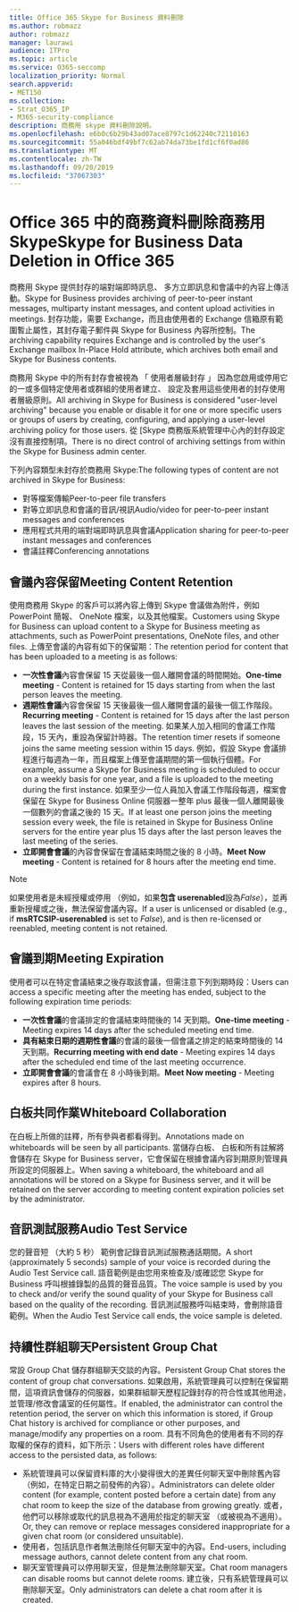 ```yaml
---
title: Office 365 Skype for Business 資料刪除
ms.author: robmazz
author: robmazz
manager: laurawi
audience: ITPro
ms.topic: article
ms.service: O365-seccomp
localization_priority: Normal
search.appverid:
- MET150
ms.collection:
- Strat_O365_IP
- M365-security-compliance
description: 商務用 skype 資料刪除說明。
ms.openlocfilehash: e6b0c6b29b43ad07ace8797c1d62240c72110163
ms.sourcegitcommit: 55a046bdf49bf7c62ab74da73be1fd1cf6f0ad86
ms.translationtype: MT
ms.contentlocale: zh-TW
ms.lasthandoff: 09/20/2019
ms.locfileid: "37067303"
---
```

# <a name="skype-for-business-data-deletion-in-office-365"></a><span data-ttu-id="023df-103">Office 365 中的商務資料刪除商務用 Skype</span><span class="sxs-lookup"><span data-stu-id="023df-103">Skype for Business Data Deletion in Office 365</span></span>

<span data-ttu-id="023df-104">商務用 Skype 提供封存的端對端即時訊息、 多方立即訊息和會議中的內容上傳活動。</span><span class="sxs-lookup"><span data-stu-id="023df-104">Skype for Business provides archiving of peer-to-peer instant messages, multiparty instant messages, and content upload activities in meetings.</span></span> <span data-ttu-id="023df-105">封存功能，需要 Exchange，而且由使用者的 Exchange 信箱原有範圍暫止屬性，其封存電子郵件與 Skype for Business 內容所控制。</span><span class="sxs-lookup"><span data-stu-id="023df-105">The archiving capability requires Exchange and is controlled by the user's Exchange mailbox In-Place Hold attribute, which archives both email and Skype for Business contents.</span></span>

<span data-ttu-id="023df-106">商務用 Skype 中的所有封存會被視為 「 使用者層級封存 」 因為您啟用或停用它的一或多個特定使用者或群組的使用者建立、 設定及套用這些使用者的封存使用者層級原則。</span><span class="sxs-lookup"><span data-stu-id="023df-106">All archiving in Skype for Business is considered "user-level archiving" because you enable or disable it for one or more specific users or groups of users by creating, configuring, and applying a user-level archiving policy for those users.</span></span> <span data-ttu-id="023df-107">從 [Skype 商務版系統管理中心內的封存設定沒有直接控制項。</span><span class="sxs-lookup"><span data-stu-id="023df-107">There is no direct control of archiving settings from within the Skype for Business admin center.</span></span>

<span data-ttu-id="023df-108">下列內容類型未封存於商務用 Skype:</span><span class="sxs-lookup"><span data-stu-id="023df-108">The following types of content are not archived in Skype for Business:</span></span> 
- <span data-ttu-id="023df-109">對等檔案傳輸</span><span class="sxs-lookup"><span data-stu-id="023df-109">Peer-to-peer file transfers</span></span>
- <span data-ttu-id="023df-110">對等立即訊息和會議的音訊/視訊</span><span class="sxs-lookup"><span data-stu-id="023df-110">Audio/video for peer-to-peer instant messages and conferences</span></span>
- <span data-ttu-id="023df-111">應用程式共用的端對端即時訊息與會議</span><span class="sxs-lookup"><span data-stu-id="023df-111">Application sharing for peer-to-peer instant messages and conferences</span></span>
- <span data-ttu-id="023df-112">會議註釋</span><span class="sxs-lookup"><span data-stu-id="023df-112">Conferencing annotations</span></span> 

## <a name="meeting-content-retention"></a><span data-ttu-id="023df-113">會議內容保留</span><span class="sxs-lookup"><span data-stu-id="023df-113">Meeting Content Retention</span></span>
<span data-ttu-id="023df-114">使用商務用 Skype 的客戶可以將內容上傳到 Skype 會議做為附件，例如 PowerPoint 簡報、 OneNote 檔案，以及其他檔案。</span><span class="sxs-lookup"><span data-stu-id="023df-114">Customers using Skype for Business can upload content to a Skype for Business meeting as attachments, such as PowerPoint presentations, OneNote files, and other files.</span></span> <span data-ttu-id="023df-115">上傳至會議的內容有如下的保留期：</span><span class="sxs-lookup"><span data-stu-id="023df-115">The retention period for content that has been uploaded to a meeting is as follows:</span></span>
- <span data-ttu-id="023df-116">**一次性會議**內容會保留 15 天從最後一個人離開會議的時間開始。</span><span class="sxs-lookup"><span data-stu-id="023df-116">**One-time meeting** - Content is retained for 15 days starting from when the last person leaves the meeting.</span></span>
- <span data-ttu-id="023df-117">**週期性會議**內容會保留 15 天後最後一個人離開會議的最後一個工作階段。</span><span class="sxs-lookup"><span data-stu-id="023df-117">**Recurring meeting** - Content is retained for 15 days after the last person leaves the last session of the meeting.</span></span> <span data-ttu-id="023df-118">如果某人加入相同的會議工作階段，15 天內，重設為保留計時器。</span><span class="sxs-lookup"><span data-stu-id="023df-118">The retention timer resets if someone joins the same meeting session within 15 days.</span></span> <span data-ttu-id="023df-119">例如，假設 Skype 會議排程進行每週為一年，而且檔案上傳至會議期間的第一個執行個體。</span><span class="sxs-lookup"><span data-stu-id="023df-119">For example, assume a Skype for Business meeting is scheduled to occur on a weekly basis for one year, and a file is uploaded to the meeting during the first instance.</span></span> <span data-ttu-id="023df-120">如果至少一位人員加入會議工作階段每週，檔案會保留在 Skype for Business Online 伺服器一整年 plus 最後一個人離開最後一個數列的會議之後的 15 天。</span><span class="sxs-lookup"><span data-stu-id="023df-120">If at least one person joins the meeting session every week, the file is retained in Skype for Business Online servers for the entire year plus 15 days after the last person leaves the last meeting of the series.</span></span>
- <span data-ttu-id="023df-121">**立即開會會議**的內容會保留在會議結束時間之後的 8 小時。</span><span class="sxs-lookup"><span data-stu-id="023df-121">**Meet Now meeting** - Content is retained for 8 hours after the meeting end time.</span></span>

> [!NOTE]
> <span data-ttu-id="023df-122">如果使用者是未經授權或停用 （例如，如果**包含 userenabled**設為*False*），並再重新授權或之後，無法保留會議內容。</span><span class="sxs-lookup"><span data-stu-id="023df-122">If a user is unlicensed or disabled (e.g., if **msRTCSIP-userenabled** is set to *False*), and is then re-licensed or reenabled, meeting content is not retained.</span></span>

## <a name="meeting-expiration"></a><span data-ttu-id="023df-123">會議到期</span><span class="sxs-lookup"><span data-stu-id="023df-123">Meeting Expiration</span></span>
<span data-ttu-id="023df-124">使用者可以在特定會議結束之後存取該會議，但需注意下列到期時段：</span><span class="sxs-lookup"><span data-stu-id="023df-124">Users can access a specific meeting after the meeting has ended, subject to the following expiration time periods:</span></span>
- <span data-ttu-id="023df-125">**一次性會議**的會議排定的會議結束時間後的 14 天到期。</span><span class="sxs-lookup"><span data-stu-id="023df-125">**One-time meeting** - Meeting expires 14 days after the scheduled meeting end time.</span></span>
- <span data-ttu-id="023df-126">**具有結束日期的週期性會議**的會議的最後一個會議之排定的結束時間後的 14 天到期。</span><span class="sxs-lookup"><span data-stu-id="023df-126">**Recurring meeting with end date** - Meeting expires 14 days after the scheduled end time of the last meeting occurrence.</span></span>
- <span data-ttu-id="023df-127">**立即開會會議**的會議會在 8 小時後到期。</span><span class="sxs-lookup"><span data-stu-id="023df-127">**Meet Now meeting** - Meeting expires after 8 hours.</span></span>

## <a name="whiteboard-collaboration"></a><span data-ttu-id="023df-128">白板共同作業</span><span class="sxs-lookup"><span data-stu-id="023df-128">Whiteboard Collaboration</span></span>
<span data-ttu-id="023df-129">在白板上所做的註釋，所有參與者都看得到。</span><span class="sxs-lookup"><span data-stu-id="023df-129">Annotations made on whiteboards will be seen by all participants.</span></span> <span data-ttu-id="023df-130">當儲存白板、 白板和所有註解將會儲存在 Skype for Business server，它會保留在根據會議內容到期原則管理員所設定的伺服器上。</span><span class="sxs-lookup"><span data-stu-id="023df-130">When saving a whiteboard, the whiteboard and all annotations will be stored on a Skype for Business server, and it will be retained on the server according to meeting content expiration policies set by the administrator.</span></span>

## <a name="audio-test-service"></a><span data-ttu-id="023df-131">音訊測試服務</span><span class="sxs-lookup"><span data-stu-id="023df-131">Audio Test Service</span></span>
<span data-ttu-id="023df-132">您的聲音短 （大約 5 秒） 範例會記錄音訊測試服務通話期間。</span><span class="sxs-lookup"><span data-stu-id="023df-132">A short (approximately 5 seconds) sample of your voice is recorded during the Audio Test Service call.</span></span> <span data-ttu-id="023df-133">語音範例是由您用來檢查及/或確認您 Skype for Business 呼叫根據錄製的品質的聲音品質。</span><span class="sxs-lookup"><span data-stu-id="023df-133">The voice sample is used by you to check and/or verify the sound quality of your Skype for Business call based on the quality of the recording.</span></span> <span data-ttu-id="023df-134">音訊測試服務呼叫結束時，會刪除語音範例。</span><span class="sxs-lookup"><span data-stu-id="023df-134">When the Audio Test Service call ends, the voice sample is deleted.</span></span>

## <a name="persistent-group-chat"></a><span data-ttu-id="023df-135">持續性群組聊天</span><span class="sxs-lookup"><span data-stu-id="023df-135">Persistent Group Chat</span></span>
<span data-ttu-id="023df-136">常設 Group Chat 儲存群組聊天交談的內容。</span><span class="sxs-lookup"><span data-stu-id="023df-136">Persistent Group Chat stores the content of group chat conversations.</span></span> <span data-ttu-id="023df-137">如果啟用，系統管理員可以控制在保留期間，這項資訊會儲存的伺服器，如果群組聊天歷程記錄封存的符合性或其他用途，並管理/修改會議室的任何屬性。</span><span class="sxs-lookup"><span data-stu-id="023df-137">If enabled, the administrator can control the retention period, the server on which this information is stored, if Group Chat history is archived for compliance or other purposes, and manage/modify any properties on a room.</span></span> <span data-ttu-id="023df-138">具有不同角色的使用者有不同的存取權的保存的資料，如下所示：</span><span class="sxs-lookup"><span data-stu-id="023df-138">Users with different roles have different access to the persisted data, as follows:</span></span>
- <span data-ttu-id="023df-139">系統管理員可以保留資料庫的大小變得很大的差異任何聊天室中刪除舊內容 （例如，在特定日期之前發佈的內容）。</span><span class="sxs-lookup"><span data-stu-id="023df-139">Administrators can delete older content (for example, content posted before a certain date) from any chat room to keep the size of the database from growing greatly.</span></span> <span data-ttu-id="023df-140">或者，他們可以移除或取代的訊息視為不適用於指定的聊天室 （或被視為不適用）。</span><span class="sxs-lookup"><span data-stu-id="023df-140">Or, they can remove or replace messages considered inappropriate for a given chat room (or considered unsuitable).</span></span>
- <span data-ttu-id="023df-141">使用者，包括訊息作者無法刪除任何聊天室中的內容。</span><span class="sxs-lookup"><span data-stu-id="023df-141">End-users, including message authors, cannot delete content from any chat room.</span></span>
- <span data-ttu-id="023df-142">聊天室管理員可以停用聊天室，但是無法刪除聊天室。</span><span class="sxs-lookup"><span data-stu-id="023df-142">Chat room managers can disable rooms but cannot delete rooms.</span></span> <span data-ttu-id="023df-143">建立後，只有系統管理員可以刪除聊天室。</span><span class="sxs-lookup"><span data-stu-id="023df-143">Only administrators can delete a chat room after it is created.</span></span>